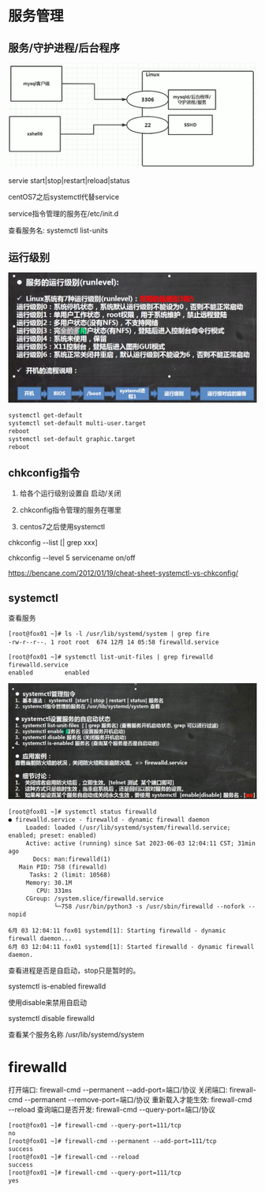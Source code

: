 # 服务管理
## 服务/守护进程/后台程序

![service](./service.png)

servie start|stop|restart|reload|status

centOS7之后systemctl代替service

service指令管理的服务在/etc/init.d

查看服务名:
systemctl list-units

## 运行级别
![service2](./service2.png)

```
systemctl get-default
systemctl set-default multi-user.target
reboot
systemctl set-default graphic.target
reboot
```

## chkconfig指令

1. 给各个运行级别设置自 启动/关闭

2. chkconfig指令管理的服务在哪里

3. centos7之后使用systemctl

chkconfig --list [| grep xxx]

chkconfig --level 5 servicename on/off

https://bencane.com/2012/01/19/cheat-sheet-systemctl-vs-chkconfig/

## systemctl
查看服务
```
[root@fox01 ~]# ls -l /usr/lib/systemd/system | grep fire
-rw-r--r--. 1 root root  674 12月 14 05:58 firewalld.service
```
```
[root@fox01 ~]# systemctl list-unit-files | grep firewalld
firewalld.service                                                         enabled         enabled
```
![systemctl](./systemctl.png)
```
[root@fox01 ~]# systemctl status firewalld
● firewalld.service - firewalld - dynamic firewall daemon
     Loaded: loaded (/usr/lib/systemd/system/firewalld.service; enabled; preset: enabled)
     Active: active (running) since Sat 2023-06-03 12:04:11 CST; 31min ago
       Docs: man:firewalld(1)
   Main PID: 758 (firewalld)
      Tasks: 2 (limit: 10568)
     Memory: 30.1M
        CPU: 331ms
     CGroup: /system.slice/firewalld.service
             └─758 /usr/bin/python3 -s /usr/sbin/firewalld --nofork --nopid

6月 03 12:04:11 fox01 systemd[1]: Starting firewalld - dynamic firewall daemon...
6月 03 12:04:11 fox01 systemd[1]: Started firewalld - dynamic firewall daemon.
```
查看进程是否是自启动，stop只是暂时的。

systemctl is-enabled firewalld

使用disable来禁用自启动

systemctl disable firewalld

查看某个服务名称
/usr/lib/systemd/system

# firewalld
打开端口: firewall-cmd --permanent --add-port=端口/协议
关闭端口: firewall-cmd --permanent --remove-port=端口/协议
重新载入才能生效: firewall-cmd --reload
查询端口是否开发: firewall-cmd --query-port=端口/协议
```
[root@fox01 ~]# firewall-cmd --query-port=111/tcp
no
[root@fox01 ~]# firewall-cmd --permanent --add-port=111/tcp
success
[root@fox01 ~]# firewall-cmd --reload
success
[root@fox01 ~]# firewall-cmd --query-port=111/tcp
yes
```
















































